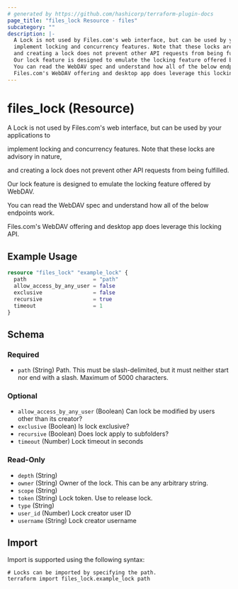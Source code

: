 ```yaml
---
# generated by https://github.com/hashicorp/terraform-plugin-docs
page_title: "files_lock Resource - files"
subcategory: ""
description: |-
  A Lock is not used by Files.com's web interface, but can be used by your applications to
  implement locking and concurrency features. Note that these locks are advisory in nature,
  and creating a lock does not prevent other API requests from being fulfilled.
  Our lock feature is designed to emulate the locking feature offered by WebDAV.
  You can read the WebDAV spec and understand how all of the below endpoints work.
  Files.com's WebDAV offering and desktop app does leverage this locking API.
---
```


# files_lock (Resource)

A Lock is not used by Files.com's web interface, but can be used by your applications to

implement locking and concurrency features. Note that these locks are advisory in nature,

and creating a lock does not prevent other API requests from being fulfilled.



Our lock feature is designed to emulate the locking feature offered by WebDAV.

You can read the WebDAV spec and understand how all of the below endpoints work.



Files.com's WebDAV offering and desktop app does leverage this locking API.

## Example Usage

```terraform
resource "files_lock" "example_lock" {
  path                     = "path"
  allow_access_by_any_user = false
  exclusive                = false
  recursive                = true
  timeout                  = 1
}
```

<!-- schema generated by tfplugindocs -->
## Schema

### Required

- `path` (String) Path. This must be slash-delimited, but it must neither start nor end with a slash. Maximum of 5000 characters.

### Optional

- `allow_access_by_any_user` (Boolean) Can lock be modified by users other than its creator?
- `exclusive` (Boolean) Is lock exclusive?
- `recursive` (Boolean) Does lock apply to subfolders?
- `timeout` (Number) Lock timeout in seconds

### Read-Only

- `depth` (String)
- `owner` (String) Owner of the lock.  This can be any arbitrary string.
- `scope` (String)
- `token` (String) Lock token.  Use to release lock.
- `type` (String)
- `user_id` (Number) Lock creator user ID
- `username` (String) Lock creator username

## Import

Import is supported using the following syntax:

```shell
# Locks can be imported by specifying the path.
terraform import files_lock.example_lock path
```
